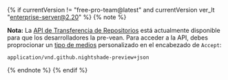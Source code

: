{% if currentVersion != "free-pro-team@latest" and currentVersion ver_lt "enterprise-server@2.20" %}
{% note %}

**Nota:** La [API de Transferencia de Repositorios](https://developer.github.com/changes/2017-11-09-repository-transfer-api-preview) está actualmente disponible para que los desarrolladores la pre-vean. Para acceder a la API, debes proprocionar un [tipo de medios](/v3/media) personalizado en el encabezado de `Accept`:

```
application/vnd.github.nightshade-preview+json
```

{% endnote %}
{% endif %}

